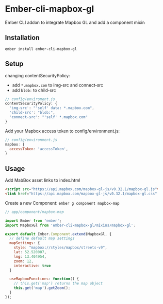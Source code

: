 # Ember-cli-mapbox-gl

Ember CLI addon to integrate Mapbox GL and add a component mixin


## Installation

```
ember install ember-cli-mapbox-gl
```

## Setup

changing contentSecurityPolicy:
* add `*.mapbox.com` to img-src and connect-src
* add `blob:` to child-src

```js
// config/enviroment.js
contentSecurityPolicy: {
  'img-src': "'self' data: *.mapbox.com",
  'child-src': "blob:",
  'connect-src': "'self' *.mapbox.com"
}
```


Add your Mapbox access token to config/environment.js:

```js
// config/environment.js
mapbox: {
  accessToken: 'accessToken',
}
```

## Usage

Add MabBox asset links to index.html

```html
<script src="https://api.mapbox.com/mapbox-gl-js/v0.32.1/mapbox-gl.js"></script>
<link href="https://api.mapbox.com/mapbox-gl-js/v0.32.1/mapbox-gl.css" rel="stylesheet" />

```

Create a new Component: `ember g component mapbox-map`

```js
// app/component/mapbox-map

import Ember from 'ember';
import MapboxGl from 'ember-cli-mapbox-gl/mixins/mapbox-gl';

export default Ember.Component.extend(MapboxGl, {
  // define default map settings
  mapSettings: {
    style: "mapbox://styles/mapbox/streets-v9",
    lat: 52.520007,
    lng: 13.404954,
    zoom: 12,
    interactive: true
  }

  useMapboxFunctions: function() {
    // this.get('map') returns the map object
    this.get('map').getZoom();
  }
});
```
